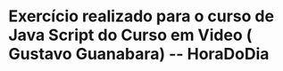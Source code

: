 # Exercício realizado para o curso de Java Script do Curso em Video ( Gustavo Guanabara) -- HoraDoDia
